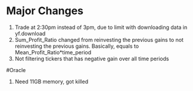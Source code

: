 # Major Changes
1. Trade at 2:30pm instead of 3pm, due to limit with downloading data in yf.download
2. Sum_Profit_Ratio changed from reinvesting the previous gains to not reinvesting the previous gains. Basically, equals to Mean_Profit_Ratio*time_period
3. Not filtering tickers that has negative gain over all time periods


#Oracle
1. Need 11GB memory, got killed


